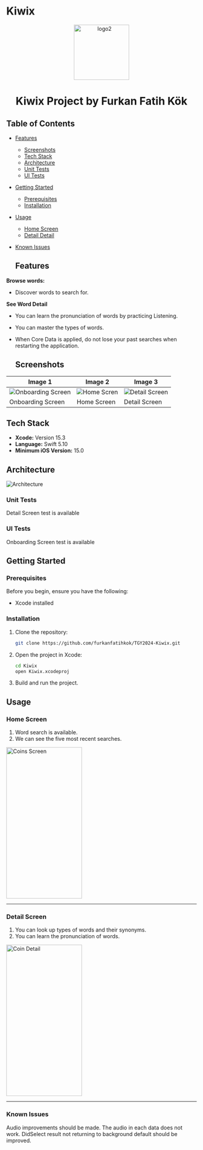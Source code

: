 # Kiwix

<p align="center">
  <img width="146" alt="logo2" src="https://github.com/furkanfatihkok/TGY2024-Kiwix/assets/113316242/df877a8a-190e-48fe-8b09-e9b8d998dc2b">
</p>

<div align="center">
  <h1>Kiwix Project by Furkan Fatih Kök</h1>
</div>

## Table of Contents
- [Features](#features)
  - [Screenshots](#screenshots)
  - [Tech Stack](#tech-stack)
  - [Architecture](#architecture)
  - [Unit Tests](#unit-tests)
  - [UI Tests](#unit-tests)
- [Getting Started](#getting-started)
  - [Prerequisites](#prerequisites)
  - [Installation](#installation)
- [Usage](#usage)
  - [Home Screen](#home-screen)
  - [Detail Detail](#detail-screen)
- [Known Issues](#known-issues)

  ## Features

 **Browse words:**
- Discover words to search for.
  
 **See Word Detail**
- You can learn the pronunciation of words by practicing Listening.
- You can master the types of words.
- When Core Data is applied, do not lose your past searches when restarting the application.
  

  ## Screenshots

| Image 1                | Image 2                | Image 3                |
|------------------------|------------------------|------------------------|
| ![Onboarding Screen](https://github.com/furkanfatihkok/TGY2024-Kiwix/assets/113316242/f46e158f-f8a7-4220-bf86-b2fc5e8b03c5)|![Home Scren](https://github.com/furkanfatihkok/TGY2024-Kiwix/assets/113316242/31088b06-a056-488d-a9a0-8e5a7eb2ee7f)| ![Detail Screen](https://github.com/furkanfatihkok/TGY2024-Kiwix/assets/113316242/29fd7786-8a54-4c25-a2a7-70cc8edb091f) |
| Onboarding Screen    | Home Screen    | Detail Screen  |

## Tech Stack

- **Xcode:** Version 15.3
- **Language:** Swift 5.10
- **Minimum iOS Version:** 15.0

## Architecture
![Architecture](https://github.com/furkanfatihkok/TGY2024-Kiwix/assets/113316242/eb60e354-ad81-4330-901e-14b920af54d3)

### Unit Tests

Detail Screen test is available

### UI Tests
Onboarding Screen test is available

## Getting Started

### Prerequisites

Before you begin, ensure you have the following:

- Xcode installed

### Installation

1. Clone the repository:

    ```bash
    git clone https://github.com/furkanfatihkok/TGY2024-Kiwix.git
    ```

2. Open the project in Xcode:

    ```bash
    cd Kiwix
    open Kiwix.xcodeproj
    ```

3. Build and run the project.

## Usage

###  Home Screen

1. Word search is available.
2. We can see the five most recent searches.

<p align="left">
  <img src="https://github.com/furkanfatihkok/TGY2024-Kiwix/assets/113316242/31088b06-a056-488d-a9a0-8e5a7eb2ee7f" alt="Coins Screen" width="200" height="400">
</p>

---

### Detail Screen

1. You can look up types of words and their synonyms.
2. You can learn the pronunciation of words.

<p align="left">
  <img src="https://github.com/furkanfatihkok/TGY2024-Kiwix/assets/113316242/29fd7786-8a54-4c25-a2a7-70cc8edb091f" alt="Coin Detail" width="200" height="400">
</p>

---
### Known Issues
Audio improvements should be made. The audio in each data does not work.
DidSelect result not returning to background default should be improved.
